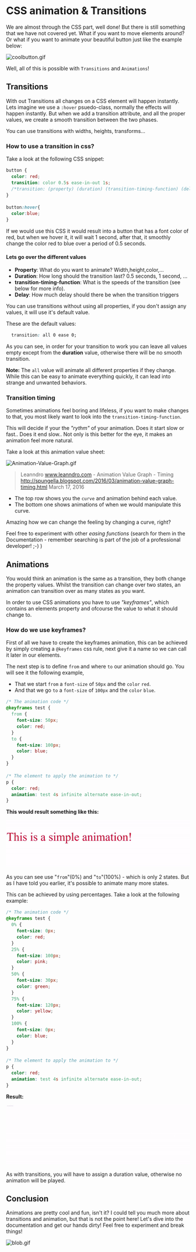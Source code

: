 # CSS animation & Transitions

We are almost through the CSS part, well done! But there is still something that we have not covered yet. What if you want to move elements around? Or what if you want to animate your beautiful button just like the example below:

![coolbutton.gif](./resources/images/coolbutton.gif)

Well, all of this is possible with `Transitions` and `Animations`!

## Transitions

With out Transitions all changes on a CSS element will happen instantly. Lets imagine we use a `:hover` psuedo-class, normally the effects will happen instantly. But when we add a transition attribute, and all the proper values, we create a smooth transition between the two phases.

You can use transitions with widths, heights, transforms...

### How to use a transition in css?

Take a look at the following CSS snippet:

```CSS
button {
  color: red;
  transition: color 0.5s ease-in-out 1s;
  /*transition: (property) (duration) (transition-timing-function) (delay)*/
}

button:hover{
  color:blue;
}
```

If we would use this CSS it would result into a button that has a font color of red, but when we hover it, it will wait 1 second, after that, it smoothly change the color red to blue over a period of 0.5 seconds.

#### Lets go over the different values

- **Property**: What do you want to animate? Width,height,color,...
- **Duration**: How long should the transition last? 0.5 seconds, 1 second, ...
- **transition-timing-function**: What is the speeds of the transition (see below for more info).
- **Delay**: How much delay should there be when the transition triggers

You can use transitions without using all properties, if you don't assign any values, it will use it's default value.

These are the default values:

```CSS
  transition: all 0 ease 0;
```

As you can see, in order for your transition to work you can leave all values empty except from the **duration** value, otherwise there will be no smooth transition.

**Note:** The `all` value will animate all different properties if they change. While this can be easy to animate everything quickly, it can lead into strange and unwanted behaviors.

### Transition timing

Sometimes animations feel boring and lifeless, if you want to make changes to that, you most likely want to look into the `transition-timing-function`.

This will decide if your the _"rythm"_ of your animation. Does it start slow or fast.. Does it end slow..
Not only is this better for the eye, it makes an animation feel more natural.

Take a look at this animation value sheet:

![Animation-Value-Graph.gif](./resources/images/Animation-Value-Graph.gif)

> Leanndro www.leanndro.com - Animation Value Graph - Timing http://spungella.blogspot.com/2016/03/animation-value-graph-timing.html March 17, 2016

- The top row shows you the `curve` and animation behind each value.
- The bottom one shows animations of when we would manipulate this curve.

Amazing how we can change the feeling by changing a curve, right?

Feel free to experiment with other _easing functions_ (search for them in the Documentation - remember searching is part of the job of a professional developer! ;-) )

## Animations

You would think an animation is the same as a transition, they both change the property values. Whilst the transition can change over two states, an animation can transition over as many states as you want.

In order to use CSS animations you have to use _"keyframes"_, which contains an elements property and ofcourse the value to what it should change to.

### How do we use keyframes?

First of all we have to create the keyframes animation, this can be achieved by simply creating a `@keyframes` css rule, next give it a name so we can call it later in our elements.

The next step is to define `from` and where `to` our animation should go. You will see it the following example,

- That we start `from` a `font-size` of `50px` and the `color` `red`.
- And that we go `to` a `font-size` of `100px` and the `color` `blue`.

```css
/* The animation code */
@keyframes test {
  from {
    font-size: 50px;
    color: red;
  }
  to {
    font-size: 100px;
    color: blue;
  }
}

/* The element to apply the animation to */
p {
  color: red;
  animation: test 4s infinite alternate ease-in-out;
}
```

**This would result something like this:**

![](./resources/images/simple-animation.gif)

As you can see use "`from`"(0%) and "`to`"(100%) - which is only 2 states. But as I have told you earlier, it's possible to animate many more states.

This can be achieved by using percentages. Take a look at the following example:

```css
/* The animation code */
@keyframes test {
  0% {
    font-size: 0px;
    color: red;
  }
  25% {
    font-size: 100px;
    color: pink;
  }
  50% {
    font-size: 30px;
    color: green;
  }
  75% {
    font-size: 120px;
    color: yellow;
  }
  100% {
    font-size: 0px;
    color: blue;
  }
}

/* The element to apply the animation to */
p {
  color: red;
  animation: test 4s infinite alternate ease-in-out;
}
```

**Result:**

![](./resources/images/animation-perc.gif)

As with transitions, you will have to assign a duration value, otherwise no animation will be played.

## Conclusion

Animations are pretty cool and fun, isn't it? I could tell you much more about transitions and animation, but that is not the point here! Let's dive into the documentation and get our hands dirty! Feel free to experiment and break things!

![blob.gif](./resources/images/blob.gif)
